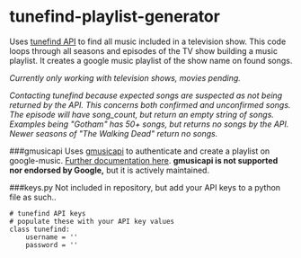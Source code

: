 # tunefind-playlist-generator

Uses [tunefind API](http://tunefind.com/api/) to find all music included in a television show. This code loops through all seasons and episodes of the TV show building a music playlist. It creates a google music playlist of the show name on found songs.

*Currently only working with television shows, movies pending.*

*Contacting tunefind because expected songs are suspected as not being returned by the API. This concerns both confirmed and unconfirmed songs. The episode will have song_count, but return an empty string of songs. Examples being "Gotham" has 50+ songs, but returns no songs by the API. Newer seasons of "The Walking Dead" return no songs.*

###gmusicapi
Uses [gmusicapi](https://github.com/simon-weber/Unofficial-Google-Music-API) to authenticate and create a playlist on google-music. [Further documentation here](https://unofficial-google-music-api.readthedocs.org/en/latest/). **gmusicapi is not supported nor endorsed by Google,** but it is actively maintained.

###keys.py 
Not included in repository, but add your API keys to a python file as such..

```
# tunefind API keys
# populate these with your API key values
class tunefind:
    username = ''
    password = ''
```
